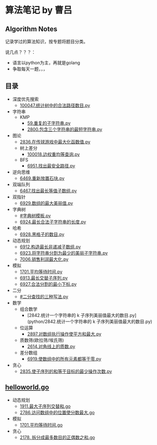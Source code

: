 # 算法笔记 by 曹吕

## Algorithm Notes

记录学过的算法知识，按专题将题目分类。

说几点？？？：
- 语言以python为主，再就是golang
- 争取每天一题，，，

## 目录

- 深度优先搜索
  - [100047.统计树中的合法路径数目.py](python/100047.统计树中的合法路径数目.py)
- 字符串
  - KMP
    - [59.重复的子字符串.py](python/59.重复的子字符串.py)
    - [2800.包含三个字符串的最短字符串.py](python/2800.包含三个字符串的最短字符串.py)
- 图论
  - [2836.在传球游戏中最大化函数值.py](python/2836.在传球游戏中最大化函数值.py)
  - 树上差分
    - [100018.边权重均等查询.py](python/100018.边权重均等查询.py)
  - BFS
    - [6951.找出最安全路径.py](python/6951.找出最安全路径.py)
- 逆向思维
  - [6469.重新放置石块.py](python/6469.重新放置石块.py)
- 双端队列
  - [6467.找出最长等值子数组.py](python/6467.找出最长等值子数组.py)
- 双指针
  - [6929.数组的最大美丽值.py](python/6929.数组的最大美丽值.py)
- 字典树
  - [#字典树模板.py](python/字典树模板.py)
  - [6924.最长合法子字符串的长度.py](python/6924.最长合法子字符串的长度.py)
- 哈希
  - [6928.黑格子的数目.py](python/6928.黑格子的数目.py)
- 动态规划
  - [6912.构造最长非递减子数组.py](python/6912.构造最长非递减子数组.py)
  - [6923.将字符串分割为最少的美丽子字符串.py](python/6923.将字符串分割为最少的美丽子字符串.py)
  - [7006.销售利润最大化.py](python/7006.销售利润最大化.py)
- 模拟
  - [1701.平均等待时间.py](python/1701.平均等待时间.py)
  - [6913.最长交替子序列.py](python/6913.最长交替子序列.py)
  - [6927.合法分割的最小下标.py](python/6927.合法分割的最小下标.py)
- 二分
  - [#二分查找的三种写法.py](python/二分查找的三种写法.py)
- 数学
  - 组合数学
    - [2842.统计一个字符串的 k 子序列美丽值最大的数目.py](python/2842.统计一个字符串的 k 子序列美丽值最大的数目.py)
  - 位运算
    - [2897.对数组执行操作使平方和最大.py](python/2897.对数组执行操作使平方和最大.py)
  - 质数筛(欧拉筛/埃氏筛)
    - [2614.对角线上的质数.py](python/2614.对角线上的质数.py)
  - 差分数组
    - [6919.使数组中的所有元素都等于零.py](python/6919.使数组中的所有元素都等于零.py)
- 贪心
  - [2835.使子序列的和等于目标的最少操作次数.py](python/2835.使子序列的和等于目标的最少操作次数.py)


## [helloworld.go](golang/helloworld.go)

- 动态规划
  - [1911.最大子序列交替和.go](golang/1911.最大子序列交替和.go)
  - [2786.访问数组中的位置使分数最大.go](golang/2786.访问数组中的位置使分数最大.go)
- 模拟
  - [1701.平均等待时间.go](golang/1701.平均等待时间.go)
- 贪心
  - [2178. 拆分成最多数目的正偶数之和.go](golang/2178.拆分成最多数目的正偶数.go)
